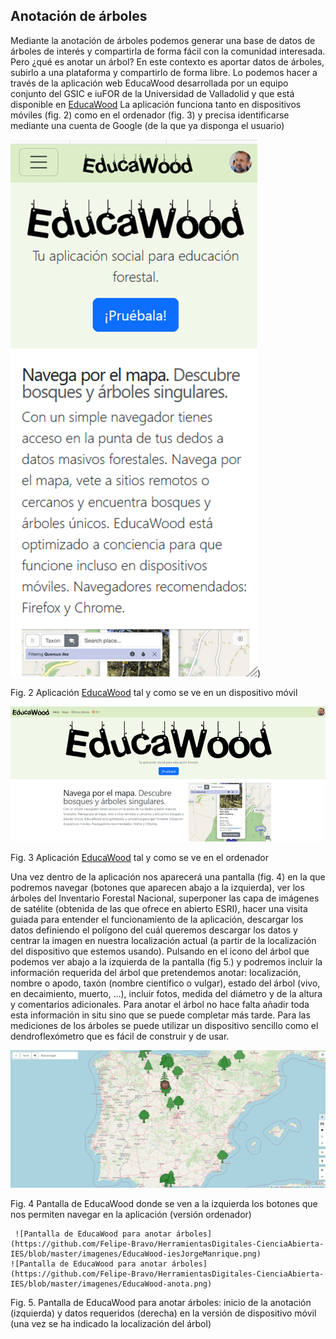 ## Anotación de árboles

Mediante la anotación de árboles podemos generar una base de datos de árboles de interés y compartirla de forma fácil con la comunidad interesada. Pero ¿qué es anotar un árbol? En este contexto es aportar datos de árboles, subirlo a una plataforma y compartirlo de forma libre. Lo podemos hacer a través de la aplicación web EducaWood desarrollada por un equipo conjunto del GSIC e iuFOR de la Universidad de Valladolid  y que está disponible en [EducaWood](https://educawood.gsic.uva.es) La aplicación funciona tanto en dispositivos móviles (fig. 2) como en el ordenador (fig. 3) y precisa identificarse mediante una cuenta de Google (de la que ya disponga el usuario)


![Aplicación EducaWood (https://educawood.gsic.uva.es) tal y como se ve en un dispositivo móvil](https://github.com/Felipe-Bravo/HerramientasDigitales-CienciaAbierta-IES/blob/master/imagenes/EducaWood-movil.png)) 	

Fig. 2 Aplicación [EducaWood](https://educawood.gsic.uva.es) tal y como se ve en un dispositivo móvil 




 ![Aplicación EducaWood (https://educawood.gsic.uva.es) ttal y como se ve en el ordenador](https://github.com/Felipe-Bravo/HerramientasDigitales-CienciaAbierta-IES/blob/master/imagenes/EducaWood-ordenador.png)

 
Fig. 3 Aplicación [EducaWood](https://educawood.gsic.uva.es) tal y como se ve en el ordenador 

Una vez dentro de la aplicación nos aparecerá una pantalla (fig. 4) en la que podremos navegar (botones que aparecen abajo a la izquierda), ver los árboles del Inventario Forestal Nacional, superponer las capa de imágenes de satélite (obtenida de las que ofrece en abierto ESRI), hacer una visita guiada para entender el funcionamiento de la aplicación, descargar los datos definiendo el polígono del cuál queremos descargar los datos y centrar la imagen en nuestra localización actual (a partir de la localización del dispositivo que estemos usando).
Pulsando en el icono del árbol que podemos ver abajo a la izquierda de la pantalla (fig 5.) y podremos incluir la información requerida del árbol que pretendemos anotar: localización, nombre o apodo, taxón (nombre científico o vulgar), estado del árbol (vivo, en decaimiento, muerto, …), incluir fotos, medida del diámetro y de la altura y comentarios adicionales. Para anotar el árbol no hace falta añadir toda esta información in situ sino que se puede completar más tarde. Para las mediciones de los árboles se puede utilizar un dispositivo sencillo como el dendroflexómetro  que es fácil de construir y de usar.

 ![Pantalla de EducaWood donde se ven a la izquierda los botones que nos permiten navegar en la aplicación ](https://github.com/Felipe-Bravo/HerramientasDigitales-CienciaAbierta-IES/blob/master/imagenes/EducaWood-mapa.png)
 
Fig. 4 Pantalla de EducaWood donde se ven a la izquierda los botones que nos permiten navegar en la aplicación (versión ordenador)


 	 ![Pantalla de EducaWood para anotar árboles](https://github.com/Felipe-Bravo/HerramientasDigitales-CienciaAbierta-IES/blob/master/imagenes/EducaWood-iesJorgeManrique.png)
    ![Pantalla de EducaWood para anotar árboles](https://github.com/Felipe-Bravo/HerramientasDigitales-CienciaAbierta-IES/blob/master/imagenes/EducaWood-anota.png)
Fig. 5. Pantalla de EducaWood para anotar árboles: inicio de la anotación (izquierda) y datos requeridos (derecha) en la versión de dispositivo móvil (una vez se ha indicado la localización del árbol)


